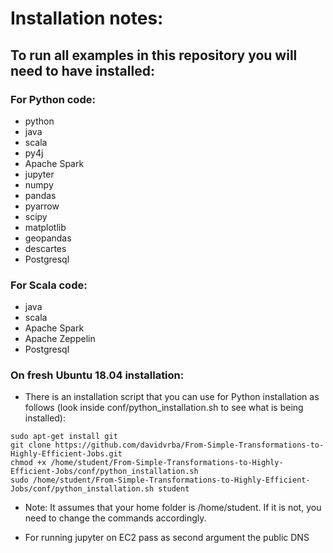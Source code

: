 # Installation notes:

## To run all examples in this repository you will need to have installed:

### For Python code:
* python
* java
* scala
* py4j
* Apache Spark
* jupyter
* numpy
* pandas
* pyarrow
* scipy
* matplotlib
* geopandas
* descartes
* Postgresql

### For Scala code:
* java
* scala
* Apache Spark
* Apache Zeppelin
* Postgresql

### On fresh Ubuntu 18.04 installation:
* There is an installation script that you can use for Python installation as follows (look inside conf/python_installation.sh to see what is being installed):
```
sudo apt-get install git
git clone https://github.com/davidvrba/From-Simple-Transformations-to-Highly-Efficient-Jobs.git
chmod +x /home/student/From-Simple-Transformations-to-Highly-Efficient-Jobs/conf/python_installation.sh
sudo /home/student/From-Simple-Transformations-to-Highly-Efficient-Jobs/conf/python_installation.sh student
```
* Note: It assumes that your home folder is /home/student. If it is not, you need to change the commands accordingly.

* For running jupyter on EC2 pass as second argument the public DNS
